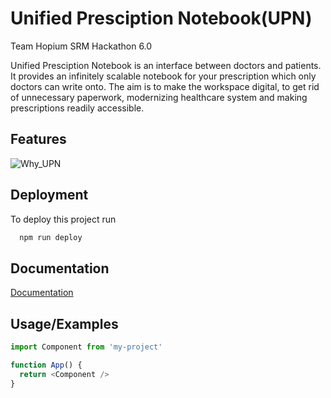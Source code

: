# Unified Presciption Notebook(UPN)
Team Hopium SRM Hackathon 6.0

Unified Presciption Notebook is an interface between doctors and patients. 
It provides an infinitely scalable notebook for your prescription which only doctors can write onto. 
The aim is to make the workspace digital, to get rid of unnecessary paperwork, modernizing healthcare system and making prescriptions readily accessible. 



## Features
![Why_UPN](https://user-images.githubusercontent.com/73571091/161418506-eaf530bc-05c7-42a2-80fc-df3ff3e84b1c.png)


## Deployment

To deploy this project run

```bash
  npm run deploy
```


## Documentation

[Documentation](https://linktodocumentation)


## Usage/Examples

```javascript
import Component from 'my-project'

function App() {
  return <Component />
}
```
